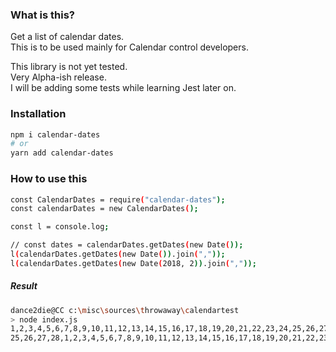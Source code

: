 ### What is this?

Get a list of calendar dates.  
This is to be used mainly for Calendar control developers.

This library is not yet tested.  
Very Alpha-ish release.  
I will be adding some tests while learning Jest later on.

### Installation

```bash
npm i calendar-dates
# or
yarn add calendar-dates
```

### How to use this

```bash
const CalendarDates = require("calendar-dates");
const calendarDates = new CalendarDates();

const l = console.log;

// const dates = calendarDates.getDates(new Date());
l(calendarDates.getDates(new Date()).join(","));
l(calendarDates.getDates(new Date(2018, 2)).join(","));
```

##### Result

```bash
dance2die@CC c:\misc\sources\throwaway\calendartest
> node index.js
1,2,3,4,5,6,7,8,9,10,11,12,13,14,15,16,17,18,19,20,21,22,23,24,25,26,27,28,29,30,1,2,3,4,5,6,7,8,9,10,11,12
25,26,27,28,1,2,3,4,5,6,7,8,9,10,11,12,13,14,15,16,17,18,19,20,21,22,23,24,25,26,27,28,29,30,31,1,2,3,4,5,6,7
```
